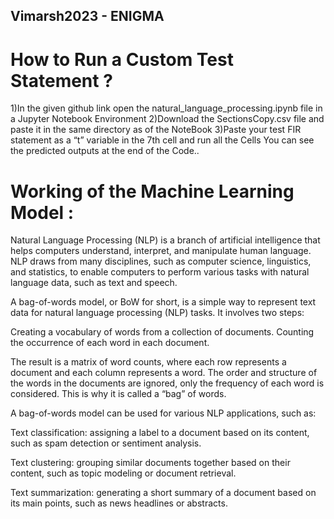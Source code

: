 ## Vimarsh2023 - ENIGMA

# How to Run a Custom Test Statement ? 

1)In the given github link open the natural_language_processing.ipynb file in a Jupyter Notebook Environment
2)Download the SectionsCopy.csv file and paste it in the same directory as of the NoteBook
3)Paste your test FIR statement as a “t” variable in the 7th cell and run all the Cells
You can see the predicted outputs at the end of the Code..

# Working of the Machine Learning Model :

Natural Language Processing (NLP) is a branch of artificial intelligence that helps computers understand, interpret, and manipulate human language. NLP draws from many disciplines, such as computer science, linguistics, and statistics, to enable computers to perform various tasks with natural language data, such as text and speech.

A bag-of-words model, or BoW for short, is a simple way to represent text data for natural language processing (NLP) tasks. It involves two steps:

Creating a vocabulary of words from a collection of documents.
Counting the occurrence of each word in each document.

The result is a matrix of word counts, where each row represents a document and each column represents a word. The order and structure of the words in the documents are ignored, only the frequency of each word is considered. This is why it is called a “bag” of words.

A bag-of-words model can be used for various NLP applications, such as:

Text classification: assigning a label to a document based on its content, such as spam detection or sentiment analysis.

Text clustering: grouping similar documents together based on their content, such as topic modeling or document retrieval.

Text summarization: generating a short summary of a document based on its main points, such as news headlines or abstracts.


